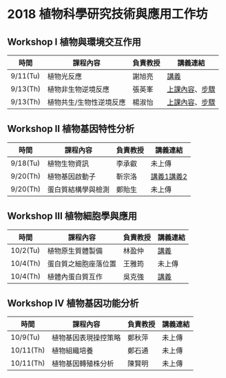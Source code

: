 # 2018 植物科學研究技術與應用工作坊

## Workshop I 植物與環境交互作用

|    時間      |    課程內容 |  負責教授  |         講義連結                |
| ------------ | ------------------ | -----|------------------------------- |
| 9/11(Tu) |  植物光反應 | 謝旭亮|[講義](https://drive.google.com/open?id=1_wXh9_DRjxrMCUBJy1cxuQE8yeRn_knw) |
| 9/13(Th)    |  植物非生物逆境反應 |張英峯| [上課內容](https://drive.google.com/file/d/16zZXGPLAniIlKeByT4a7OgMBB2AnN1hN/view?usp=sharing)、[步驟](https://drive.google.com/open?id=1QjFLIFQ5fyOtzIIxDabaq-84lFnCff7a)          |
|9/13(Th)| 植物共生/生物性逆境反應|楊淑怡| [上課內容](https://drive.google.com/file/d/1X5fVdIoEAf8Pyii9AJBawKvKJQ5CyFbc/view?usp=sharing)、[步驟](https://drive.google.com/open?id=1lXSDh_ID2lxA9-1ZQusJTqXprVQV9IP2) |

## Workshop II 植物基因特性分析

|    時間      |    課程內容 |  負責教授  |         講義連結                |
| ------------ | ------------------ | -----|------------------------------- |
| 9/18(Tu) |  植物生物資訊 | 李承叡|未上傳 |
| 9/20(Th)    |  植物基因啟動子 |靳宗洛|[講義1](https://drive.google.com/file/d/1TyZJiT9ZHDalYv5I847roZWtaolsT1gq/view?usp=sharing)[講義2](https://drive.google.com/file/d/1bTwnJXb6-Sx2VwPansJYTSk1Wov5a4yz/view?usp=sharing)          |
|9/20(Th)| 蛋白質結構學與檢測|鄭貽生| 未上傳|

## Workshop III 植物細胞學與應用

|    時間      |    課程內容 |  負責教授  |         講義連結                |
| ------------ | ------------------ | -----|------------------------------- |
| 10/2(Tu) |  植物原生質體製備 | 林盈仲|[講義](https://drive.google.com/open?id=1Rkcl4LP_PZC_IWOdZkuwZfyZz18_silQ) |
| 10/4(Th)    | 蛋白質之細胞座落位置 |王雅筠| 未上傳          |
|10/4(Th)| 植體內蛋白質互作|吳克強| [講義](https://drive.google.com/open?id=1TyZJiT9ZHDalYv5I847roZWtaolsT1gq) |

## Workshop IV 植物基因功能分析

|    時間      |    課程內容 |  負責教授  |         講義連結                |
| ------------ | ------------------ | -----|------------------------------- |
| 10/9(Tu) |  植物基因表現操控策略 | 鄭秋萍|未上傳 |
| 10/11(Th)    | 植物組織培養 |鄭石通| 未上傳         |
|10/11(Th)| 植物基因轉殖株分析|陳賢明| 未上傳|
